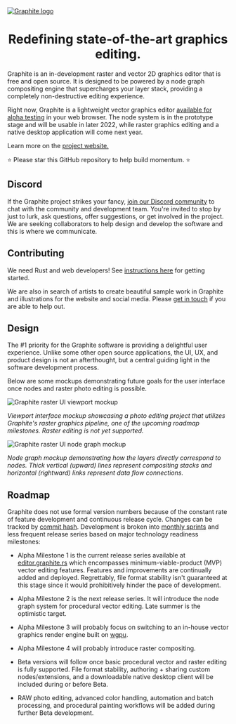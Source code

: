 <a href="https://graphite.rs/">
<picture>
<source media="(prefers-color-scheme: dark)" srcset="https://static.graphite.rs/readme/graphite-readme-logo-dark-theme.svg">
<source media="(prefers-color-scheme: light)" srcset="https://static.graphite.rs/readme/graphite-readme-logo-light-theme.svg">
<img alt="Graphite logo" src="https://static.graphite.rs/readme/graphite-readme-logo-dark-theme.svg">
</picture>
</a>

<h1 align="center">Redefining state-of-the-art graphics editing.</h1>

Graphite is an in-development raster and vector 2D graphics editor that is free and open source. It is designed to be powered by a node graph compositing engine that supercharges your layer stack, providing a completely non-destructive editing experience.

Right now, Graphite is a lightweight vector graphics editor [available for alpha testing](https://editor.graphite.rs) in your web browser. The node system is in the prototype stage and will be usable in later 2022, while raster graphics editing and a native desktop application will come next year.

Learn more on the [project website.](https://graphite.rs/)

⭐ Please star this GitHub repository to help build momentum. ⭐

## Discord

If the Graphite project strikes your fancy, [join our Discord community](https://discord.graphite.rs) to chat with the community and development team. You're invited to stop by just to lurk, ask questions, offer suggestions, or get involved in the project. We are seeking collaborators to help design and develop the software and this is where we communicate.

## Contributing

We need Rust and web developers! See [instructions here](https://graphite.rs/contribute/) for getting started.

We are also in search of artists to create beautiful sample work in Graphite and illustrations for the website and social media. Please [get in touch](https://graphite.rs/contact/) if you are able to help out.

## Design

The #1 priority for the Graphite software is providing a delightful user experience. Unlike some other open source applications, the UI, UX, and product design is not an afterthought, but a central guiding light in the software development process.

Below are some mockups demonstrating future goals for the user interface once nodes and raster photo editing is possible.

![Graphite raster UI viewport mockup](https://static.graphite.rs/content/index/gui-mockup-viewport.png)

*Viewport interface mockup showcasing a photo editing project that utilizes Graphite's raster graphics pipeline, one of the upcoming roadmap milestones. Raster editing is not yet supported.*

![Graphite raster UI node graph mockup](https://static.graphite.rs/content/index/gui-mockup-nodes.png)

*Node graph mockup demonstrating how the layers directly correspond to nodes. Thick vertical (upward) lines represent compositing stacks and horizontal (rightward) links represent data flow connections.*

## Roadmap

Graphite does not use formal version numbers because of the constant rate of feature development and continuous release cycle. Changes can be tracked by [commit hash](https://github.com/GraphiteEditor/Graphite/commits/master). Development is broken into [monthly sprints](https://github.com/GraphiteEditor/Graphite/milestones) and less frequent release series based on major technology readiness milestones:

- Alpha Milestone 1 is the current release series available at [editor.graphite.rs](https://editor.graphite.rs) which encompasses minimum-viable-product (MVP) vector editing features. Features and improvements are continually added and deployed. Regrettably, file format stability isn't guaranteed at this stage since it would prohibitively hinder the pace of development.

- Alpha Milestone 2 is the next release series. It will introduce the node graph system for procedural vector editing. Late summer is the optimistic target.

- Alpha Milestone 3 will probably focus on switching to an in-house vector graphics render engine built on [wgpu](https://wgpu.rs/).

- Alpha Milestone 4 will probably introduce raster compositing.

- Beta versions will follow once basic procedural vector and raster editing is fully supported. File format stability, authoring + sharing custom nodes/extensions, and a downloadable native desktop client will be included during or before Beta.

- RAW photo editing, advanced color handling, automation and batch processing, and procedural painting workflows will be added during further Beta development.

